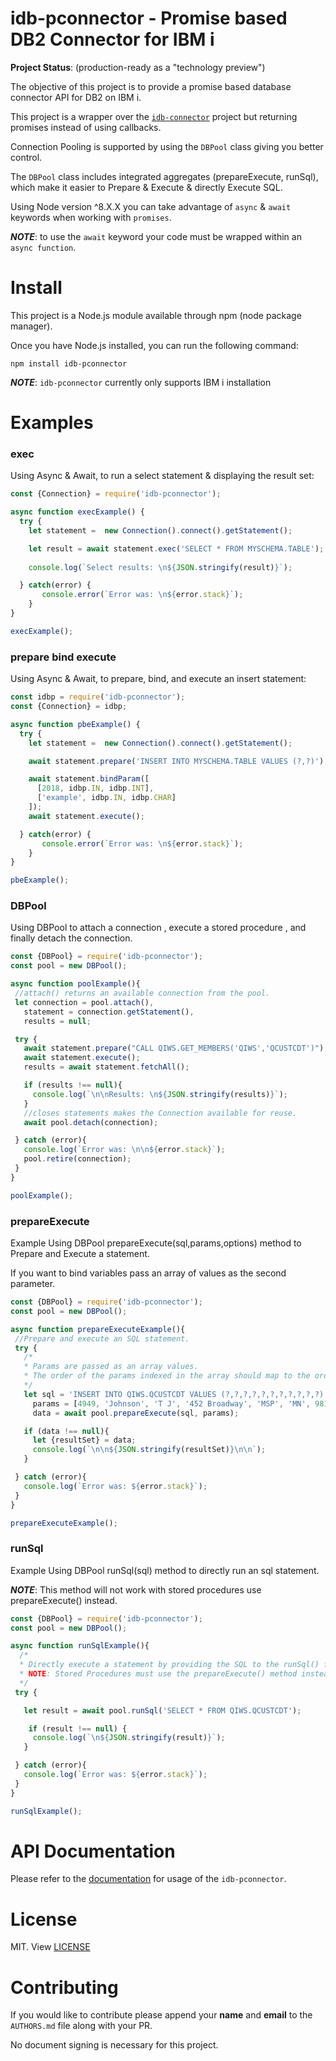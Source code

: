 # **idb-pconnector - Promise based DB2 Connector for IBM i**

**Project Status**: (production-ready as a "technology preview")

The objective of this project is to provide a promise based database connector API for DB2 on IBM i.


This project is a wrapper over the [`idb-connector`](https://bitbucket.org/litmis/nodejs-idb-connector) project but returning promises instead of using callbacks.


Connection Pooling is supported by using the `DBPool` class giving you better control.


The `DBPool` class includes integrated aggregates (prepareExecute, runSql), which make it easier to Prepare & Execute & directly Execute SQL. 


Using Node version ^8.X.X you can take advantage of `async` & `await` keywords when working with `promises`. 


***NOTE***: to use the `await` keyword your code must be wrapped within an `async function`.


# **Install**
This project is a Node.js module available through npm (node package manager).

Once you have Node.js installed, you can run the following command: 

`npm install idb-pconnector`

***NOTE***: `idb-pconnector` currently only supports IBM i installation

# **Examples**

### exec
Using Async & Await, to run a select statement & displaying the result set:


```javascript
const {Connection} = require('idb-pconnector');

async function execExample() {
  try {
    let statement =  new Connection().connect().getStatement();

    let result = await statement.exec('SELECT * FROM MYSCHEMA.TABLE');
    
    console.log(`Select results: \n${JSON.stringify(result)}`);

  } catch(error) {
       console.error(`Error was: \n${error.stack}`);
    }
}

execExample();

```
### prepare bind execute
Using Async & Await, to prepare, bind, and execute an insert statement:

```javascript
const idbp = require('idb-pconnector');
const {Connection} = idbp;

async function pbeExample() {
  try {
    let statement =  new Connection().connect().getStatement();

    await statement.prepare('INSERT INTO MYSCHEMA.TABLE VALUES (?,?)');

    await statement.bindParam([
      [2018, idbp.IN, idbp.INT],
      ['example', idbp.IN, idbp.CHAR]
    ]);
    await statement.execute();

  } catch(error) {
       console.error(`Error was: \n${error.stack}`);
    }
}

pbeExample();

```
### DBPool

Using DBPool to attach a connection , execute a stored procedure , and finally detach the connection.

```javascript
const {DBPool} = require('idb-pconnector');
const pool = new DBPool();

async function poolExample(){
 //attach() returns an available connection from the pool.
 let connection = pool.attach(),
   statement = connection.getStatement(),
   results = null;

 try {
   await statement.prepare("CALL QIWS.GET_MEMBERS('QIWS','QCUSTCDT')");
   await statement.execute();
   results = await statement.fetchAll();

   if (results !== null){
     console.log(`\n\nResults: \n${JSON.stringify(results)}`);
   }
   //closes statements makes the Connection available for reuse.
   await pool.detach(connection);

 } catch (error){
   console.log(`Error was: \n\n${error.stack}`);
   pool.retire(connection);
 }
}

poolExample();


```
### prepareExecute

Example Using DBPool prepareExecute(sql,params,options) method to Prepare and Execute a statement.

If you want to bind variables pass an array of values as the second parameter.


```javascript
const {DBPool} = require('idb-pconnector');
const pool = new DBPool();

async function prepareExecuteExample(){
 //Prepare and execute an SQL statement.
 try {
   /*
   * Params are passed as an array values.
   * The order of the params indexed in the array should map to the order of the parameter markers(i.e. '?').
   */
   let sql = 'INSERT INTO QIWS.QCUSTCDT VALUES (?,?,?,?,?,?,?,?,?,?,?) with NONE',
     params = [4949, 'Johnson', 'T J', '452 Broadway', 'MSP', 'MN', 9810, 2000, 1, 250, 0.00],
     data = await pool.prepareExecute(sql, params);

   if (data !== null){
     let {resultSet} = data;
     console.log(`\n\n${JSON.stringify(resultSet)}\n\n`);
   }

 } catch (error){
   console.log(`Error was: ${error.stack}`);
 }
}

prepareExecuteExample();

```
### runSql

Example Using DBPool runSql(sql) method to directly run an sql statement.

***NOTE***: This method will not work with stored procedures use prepareExecute() instead.


```javascript
const {DBPool} = require('idb-pconnector');
const pool = new DBPool();

async function runSqlExample(){
  /*
  * Directly execute a statement by providing the SQL to the runSql() function.
  * NOTE: Stored Procedures must use the prepareExecute() method instead.
  */
 try {

   let result = await pool.runSql('SELECT * FROM QIWS.QCUSTCDT');

    if (result !== null) {
     console.log(`\n${JSON.stringify(result)}`);
   }

 } catch (error){
   console.log(`Error was: ${error.stack}`);
 }
}

runSqlExample();

```

# **API Documentation**

Please refer to the [documentation](https://github.com/IBM/nodejs-idb-pconnector/blob/master/docs/README.md) for usage of the `idb-pconnector`.

# **License**
MIT. View [LICENSE](https://github.com/IBM/nodejs-idb-pconnector/blob/master/LICENSE)

# **Contributing**
If you would like to contribute please append your **name** and **email** to the `AUTHORS.md` file along with your PR.

No document signing is necessary for this project.
